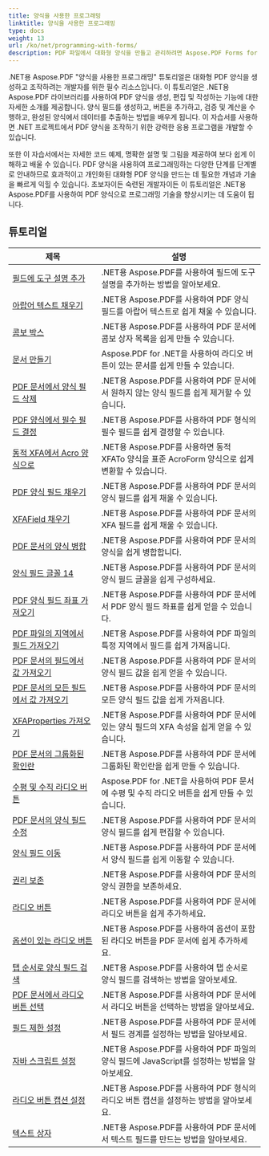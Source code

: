 ```yaml
---
title: 양식을 사용한 프로그래밍
linktitle: 양식을 사용한 프로그래밍
type: docs
weight: 13
url: /ko/net/programming-with-forms/
description: PDF 파일에서 대화형 양식을 만들고 관리하려면 Aspose.PDF Forms for .NET의 프로그래밍 튜토리얼을 확인하세요.
---
```

.NET용 Aspose.PDF "양식을 사용한 프로그래밍" 튜토리얼은 대화형 PDF 양식을 생성하고 조작하려는 개발자를 위한 필수 리소스입니다. 이 튜토리얼은 .NET용 Aspose.PDF 라이브러리를 사용하여 PDF 양식을 생성, 편집 및 작성하는 기능에 대한 자세한 소개를 제공합니다. 양식 필드를 생성하고, 버튼을 추가하고, 검증 및 계산을 수행하고, 완성된 양식에서 데이터를 추출하는 방법을 배우게 됩니다. 이 자습서를 사용하면 .NET 프로젝트에서 PDF 양식을 조작하기 위한 강력한 응용 프로그램을 개발할 수 있습니다.

또한 이 자습서에서는 자세한 코드 예제, 명확한 설명 및 그림을 제공하여 보다 쉽게 이해하고 배울 수 있습니다. PDF 양식을 사용하여 프로그래밍하는 다양한 단계를 단계별로 안내하므로 효과적이고 개인화된 대화형 PDF 양식을 만드는 데 필요한 개념과 기술을 빠르게 익힐 수 있습니다. 초보자이든 숙련된 개발자이든 이 튜토리얼은 .NET용 Aspose.PDF를 사용하여 PDF 양식으로 프로그래밍 기술을 향상시키는 데 도움이 됩니다.

## 튜토리얼
| 제목 | 설명 |
| --- | --- | 
| [필드에 도구 설명 추가](./add-tooltip-to-field/) | .NET용 Aspose.PDF를 사용하여 필드에 도구 설명을 추가하는 방법을 알아보세요. |  
| [아랍어 텍스트 채우기](./arabic-text-filling/) | .NET용 Aspose.PDF를 사용하여 PDF 양식 필드를 아랍어 텍스트로 쉽게 채울 수 있습니다. |  
| [콤보 박스](./combo-box/) | .NET용 Aspose.PDF를 사용하여 PDF 문서에 콤보 상자 목록을 쉽게 만들 수 있습니다. |  
| [문서 만들기](./create-doc/) | Aspose.PDF for .NET을 사용하여 라디오 버튼이 있는 문서를 쉽게 만들 수 있습니다. |  
| [PDF 문서에서 양식 필드 삭제](./delete-form-field/) | .NET용 Aspose.PDF를 사용하여 PDF 문서에서 원하지 않는 양식 필드를 쉽게 제거할 수 있습니다. |  
| [PDF 양식에서 필수 필드 결정](./determine-required-field/) | .NET용 Aspose.PDF를 사용하여 PDF 형식의 필수 필드를 쉽게 결정할 수 있습니다. |  
| [동적 XFA에서 Acro 양식으로](./dynamic-xfa-to-acro-form/) | .NET용 Aspose.PDF를 사용하면 동적 XFATo 양식을 표준 AcroForm 양식으로 쉽게 변환할 수 있습니다. |  
| [PDF 양식 필드 채우기](./fill-form-field/) | .NET용 Aspose.PDF를 사용하여 PDF 문서의 양식 필드를 쉽게 채울 수 있습니다. |  
| [XFAField 채우기](./fill-xfafields/) | .NET용 Aspose.PDF를 사용하여 PDF 문서의 XFA 필드를 쉽게 채울 수 있습니다. |  
| [PDF 문서의 양식 병합](./flatten-forms/) | .NET용 Aspose.PDF를 사용하여 PDF 문서의 양식을 쉽게 병합합니다. |  
| [양식 필드 글꼴 14](./form-field-font-14/) | .NET용 Aspose.PDF를 사용하여 PDF 문서의 양식 필드 글꼴을 쉽게 구성하세요. |  
| [PDF 양식 필드 좌표 가져오기](./get-coordinates/) | .NET용 Aspose.PDF를 사용하여 PDF 문서에서 PDF 양식 필드 좌표를 쉽게 얻을 수 있습니다. |  
| [PDF 파일의 지역에서 필드 가져오기](./get-fields-from-region/) | .NET용 Aspose.PDF를 사용하여 PDF 파일의 특정 지역에서 필드를 쉽게 가져옵니다. |  
| [PDF 문서의 필드에서 값 가져오기](./get-value-from-field/) | .NET용 Aspose.PDF를 사용하여 PDF 문서의 양식 필드 값을 쉽게 얻을 수 있습니다. |  
| [PDF 문서의 모든 필드에서 값 가져오기](./get-values-from-all-fields/) | .NET용 Aspose.PDF를 사용하여 PDF 문서의 모든 양식 필드 값을 쉽게 가져옵니다. |  
| [XFAProperties 가져오기](./get-xfaproperties/) | .NET용 Aspose.PDF를 사용하여 PDF 문서에 있는 양식 필드의 XFA 속성을 쉽게 얻을 수 있습니다. |  
| [PDF 문서의 그룹화된 확인란](./grouped-check-boxes/) | .NET용 Aspose.PDF를 사용하여 PDF 문서에 그룹화된 확인란을 쉽게 만들 수 있습니다. |  
| [수평 및 수직 라디오 버튼](./horizontally-and-vertically-radio-buttons/) | Aspose.PDF for .NET을 사용하여 PDF 문서에 수평 및 수직 라디오 버튼을 쉽게 만들 수 있습니다. |  
| [PDF 문서의 양식 필드 수정](./modify-form-field/) | .NET용 Aspose.PDF를 사용하여 PDF 문서의 양식 필드를 쉽게 편집할 수 있습니다. |  
| [양식 필드 이동](./move-form-field/) | .NET용 Aspose.PDF를 사용하여 PDF 문서에서 양식 필드를 쉽게 이동할 수 있습니다. |  
| [권리 보존](./preserve-rights/) | .NET용 Aspose.PDF를 사용하여 PDF 문서의 양식 권한을 보존하세요. |  
| [라디오 버튼](./radio-button/) | .NET용 Aspose.PDF를 사용하여 PDF 문서에 라디오 버튼을 쉽게 추가하세요. |  
| [옵션이 있는 라디오 버튼](./radio-button-with-options/) | .NET용 Aspose.PDF를 사용하여 옵션이 포함된 라디오 버튼을 PDF 문서에 쉽게 추가하세요. |  
| [탭 순서로 양식 필드 검색](./retrieve-form-field-in-tab-order/) | .NET용 Aspose.PDF를 사용하여 탭 순서로 양식 필드를 검색하는 방법을 알아보세요. |  
| [PDF 문서에서 라디오 버튼 선택](./select-radio-button/) | .NET용 Aspose.PDF를 사용하여 PDF 문서에서 라디오 버튼을 선택하는 방법을 알아보세요. |  
| [필드 제한 설정](./set-field-limit/) | .NET용 Aspose.PDF를 사용하여 PDF 문서에서 필드 경계를 설정하는 방법을 알아보세요. |  
| [자바 스크립트 설정](./set-java-script/) | .NET용 Aspose.PDF를 사용하여 PDF 파일의 양식 필드에 JavaScript를 설정하는 방법을 알아보세요. |  
| [라디오 버튼 캡션 설정](./set-radio-button-caption/) | .NET용 Aspose.PDF를 사용하여 PDF 형식의 라디오 버튼 캡션을 설정하는 방법을 알아보세요. |  
| [텍스트 상자](./text-box/) | .NET용 Aspose.PDF를 사용하여 PDF 문서에서 텍스트 필드를 만드는 방법을 알아보세요. |  
